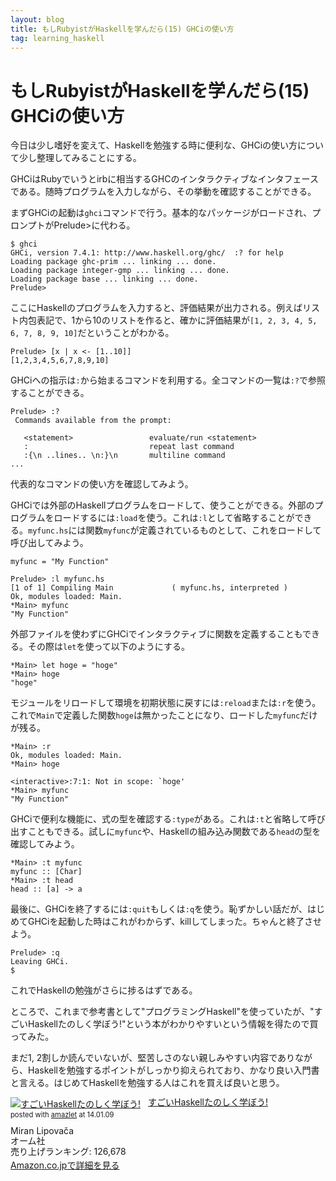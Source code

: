 ```yaml
---
layout: blog
title: もしRubyistがHaskellを学んだら(15) GHCiの使い方
tag: learning_haskell
---
```


# もしRubyistがHaskellを学んだら(15) GHCiの使い方

今日は少し嗜好を変えて、Haskellを勉強する時に便利な、GHCiの使い方について少し整理してみることにする。

GHCiはRubyでいうとirbに相当するGHCのインタラクティブなインタフェースである。随時プログラムを入力しながら、その挙動を確認することができる。

まずGHCiの起動は`ghci`コマンドで行う。基本的なパッケージがロードされ、プロンプトがPrelude>に代わる。

~~~~
$ ghci
GHCi, version 7.4.1: http://www.haskell.org/ghc/  :? for help
Loading package ghc-prim ... linking ... done.
Loading package integer-gmp ... linking ... done.
Loading package base ... linking ... done.
Prelude>
~~~~

ここにHaskellのプログラムを入力すると、評価結果が出力される。例えばリスト内包表記で、1から10のリストを作ると、確かに評価結果が`[1, 2, 3, 4, 5, 6, 7, 8, 9, 10]`だということがわかる。

~~~~
Prelude> [x | x <- [1..10]]
[1,2,3,4,5,6,7,8,9,10]
~~~~

GHCiへの指示は`:`から始まるコマンドを利用する。全コマンドの一覧は`:?`で参照することができる。

~~~~
Prelude> :?
 Commands available from the prompt:

   <statement>                 evaluate/run <statement>
   :                           repeat last command
   :{\n ..lines.. \n:}\n       multiline command
...
~~~~

代表的なコマンドの使い方を確認してみよう。

GHCiでは外部のHaskellプログラムをロードして、使うことができる。外部のプログラムをロードするには`:load`を使う。これは`:l`として省略することができる。`myfunc.hs`には関数`myfunc`が定義されているものとして、これをロードして呼び出してみよう。

~~~~
myfunc = "My Function"
~~~~

~~~~
Prelude> :l myfunc.hs
[1 of 1] Compiling Main             ( myfunc.hs, interpreted )
Ok, modules loaded: Main.
*Main> myfunc
"My Function"
~~~~

外部ファイルを使わずにGHCiでインタラクティブに関数を定義することもできる。その際は`let`を使って以下のようにする。

~~~~
*Main> let hoge = "hoge"
*Main> hoge
"hoge"
~~~~

モジュールをリロードして環境を初期状態に戻すには`:reload`または`:r`を使う。これで`Main`で定義した関数`hoge`は無かったことになり、ロードした`myfunc`だけが残る。

~~~~
*Main> :r
Ok, modules loaded: Main.
*Main> hoge

<interactive>:7:1: Not in scope: `hoge'
*Main> myfunc
"My Function"
~~~~

GHCiで便利な機能に、式の型を確認する`:type`がある。これは`:t`と省略して呼び出すこともできる。試しに`myfunc`や、Haskellの組み込み関数である`head`の型を確認してみよう。

~~~~
*Main> :t myfunc
myfunc :: [Char]
*Main> :t head
head :: [a] -> a
~~~~

最後に、GHCiを終了するには`:quit`もしくは`:q`を使う。恥ずかしい話だが、はじめてGHCiを起動した時はこれがわからず、killしてしまった。ちゃんと終了させよう。

~~~~
Prelude> :q
Leaving GHCi.
$
~~~~

これでHaskellの勉強がさらに捗るはずである。

ところで、これまで参考書として"プログラミングHaskell"を使っていたが、"すごいHaskellたのしく学ぼう!"という本がわかりやすいという情報を得たので買ってみた。

まだ1, 2割しか読んでいないが、堅苦しさのない親しみやすい内容でありながら、Haskellを勉強するポイントがしっかり抑えられており、かなり良い入門書と言える。はじめてHaskellを勉強する人はこれを買えば良いと思う。

<div class="amazlet-box" style="margin-bottom:0px;"><div class="amazlet-image" style="float:left;margin:0px 12px 1px 0px;"><a href="http://www.amazon.co.jp/exec/obidos/ASIN/4274068854/xmisao-22/ref=nosim/" name="amazletlink" target="_blank"><img src="http://ecx.images-amazon.com/images/I/51P6NdS4IGL._SL160_.jpg" alt="すごいHaskellたのしく学ぼう!" style="border: none;" /></a></div><div class="amazlet-info" style="line-height:120%; margin-bottom: 10px"><div class="amazlet-name" style="margin-bottom:10px;line-height:120%"><a href="http://www.amazon.co.jp/exec/obidos/ASIN/4274068854/xmisao-22/ref=nosim/" name="amazletlink" target="_blank">すごいHaskellたのしく学ぼう!</a><div class="amazlet-powered-date" style="font-size:80%;margin-top:5px;line-height:120%">posted with <a href="http://www.amazlet.com/" title="amazlet" target="_blank">amazlet</a> at 14.01.09</div></div><div class="amazlet-detail">Miran Lipovača <br />オーム社 <br />売り上げランキング: 126,678<br /></div><div class="amazlet-sub-info" style="float: left;"><div class="amazlet-link" style="margin-top: 5px"><a href="http://www.amazon.co.jp/exec/obidos/ASIN/4274068854/xmisao-22/ref=nosim/" name="amazletlink" target="_blank">Amazon.co.jpで詳細を見る</a></div></div></div><div class="amazlet-footer" style="clear: left"></div></div>
